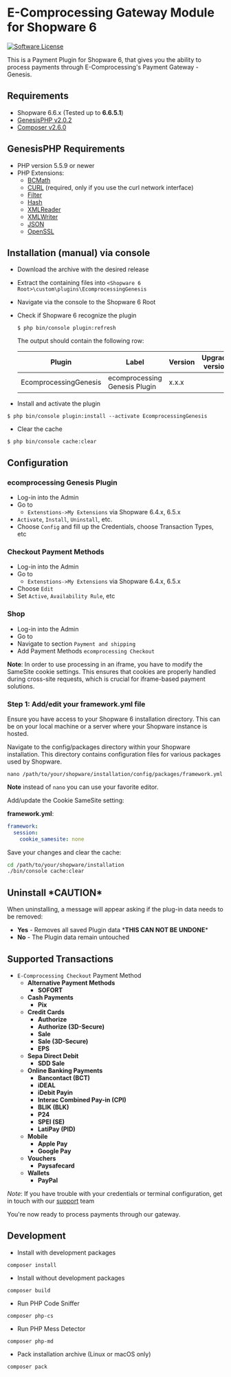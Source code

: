 E-Comprocessing Gateway Module for Shopware 6
=============================

[![Software License](https://img.shields.io/badge/license-GPL-green.svg?style=flat)](LICENSE)

This is a Payment Plugin for Shopware 6, that gives you the ability to process payments through E-Comprocessing's Payment Gateway - Genesis.

Requirements
------------

* Shopware 6.6.x (Tested up to __6.6.5.1__)
* [GenesisPHP v2.0.2](https://github.com/GenesisGateway/genesis_php/releases/tag/2.0.2)
* [Composer v2.6.0](https://github.com/composer/composer/releases/tag/2.6.0)

GenesisPHP Requirements
------------

* PHP version 5.5.9 or newer
* PHP Extensions:
    * [BCMath](https://php.net/bcmath)
    * [CURL](https://php.net/curl) (required, only if you use the curl network interface)
    * [Filter](https://php.net/filter)
    * [Hash](https://php.net/hash)
    * [XMLReader](https://php.net/xmlreader)
    * [XMLWriter](https://php.net/xmlwriter)
    * [JSON](https://www.php.net/manual/en/book.json)
    * [OpenSSL](https://www.php.net/manual/en/book.openssl.php)

Installation (manual) via console
---------------------
* Download the archive with the desired release
* Extract the containing files into `<Shopware 6 Root>\custom\plugins\EcomprocessingGenesis`
* Navigate via the console to the Shopware 6 Root
* Check if Shopware 6 recognize the plugin

  ```$ php bin/console plugin:refresh```

  The output should contain the following row:

  | Plugin | Label | Version | Upgrade version | Author | Installed | Active | Upgradeable |
  | --- | --- | --- | --- | --- | --- | --- | --- |
  | EcomprocessingGenesis | ecomprocessing Genesis Plugin | x.x.x |  | ecomprocessing Ltd | No | No | No |

* Install and activate the plugin

```$ php bin/console plugin:install --activate EcomprocessingGenesis```

* Clear the cache

```$ php bin/console cache:clear```

Configuration
---------------------
### ecomprocessing Genesis Plugin
* Log-in into the Admin
* Go to
  * `Extenstions->My Extensions` via Shopware 6.4.x, 6.5.x
* `Activate`, `Install`, `Uninstall`, etc.
* Choose `Config` and fill up the Credentials, choose Transaction Types, etc

### Checkout Payment Methods
* Log-in into the Admin
* Go to
  * `Extenstions->My Extensions` via Shopware 6.4.x, 6.5.x
* Choose `Edit`
* Set `Active`, `Availability Rule`, etc

### Shop
* Log-in into the Admin
* Go to <Your Shop>
* Navigate to section `Payment and shipping`
* Add Payment Methods `ecomprocessing Checkout`

**Note**: In order to use processing in an iframe, you have to modify the SameSite cookie settings. This ensures that cookies are properly handled during cross-site requests, which is crucial for iframe-based payment solutions.

### Step 1: Add/edit your framework.yml file
Ensure you have access to your Shopware 6 installation directory. This can be on your local machine or a server where your Shopware instance is hosted.

Navigate to the config/packages directory within your Shopware installation. This directory contains configuration files for various packages used by Shopware.

```shell
nano /path/to/your/shopware/installation/config/packages/framework.yml
```
**Note** instead of `nano` you can use your favorite editor.

Add/update the Cookie SameSite setting:

**framework.yml**:
```yaml
framework:
  session:
    cookie_samesite: none
```

Save your changes and clear the cache:
```sh
cd /path/to/your/shopware/installation
./bin/console cache:clear
```

Uninstall \*CAUTION\*
---------------------
When uninstalling, a message will appear asking if the plug-in data needs to be removed:
* **Yes** - Removes all saved Plugin data \***THIS CAN NOT BE UNDONE**\*
* **No** - The Plugin data remain untouched

Supported Transactions
---------------------
* ```E-Comprocessing Checkout``` Payment Method
  * __Alternative Payment Methods__
    * __SOFORT__
  * __Cash Payments__
    * __Pix__
  * __Credit Cards__
    * __Authorize__
    * __Authorize (3D-Secure)__
    * __Sale__
    * __Sale (3D-Secure)__
    * __EPS__
  * __Sepa Direct Debit__
    * __SDD Sale__
  * __Online Banking Payments__
    * __Bancontact (BCT)__
    * __iDEAL__
    * __iDebit Payin__
    * __Interac Combined Pay-in (CPI)__
    * __BLIK (BLK)__
    * __P24__
    * __SPEI (SE)__
    * __LatiPay (PID)__
  * __Mobile__
    * __Apple Pay__
    * __Google Pay__
  * __Vouchers__
    * __Paysafecard__
  * __Wallets__
    * __PayPal__ 

_Note_: If you have trouble with your credentials or terminal configuration, get in touch with our [support] team

You're now ready to process payments through our gateway.

Development
------------
* Install with development packages
```shell
composer install
```
* Install without development packages
```shell
composer build
```
* Run PHP Code Sniffer
```shell
composer php-cs
```
* Run PHP Mess Detector
```shell
composer php-md
```
* Pack installation archive (Linux or macOS only)
```shell
composer pack
```

[support]: mailto:tech-support@e-comprocessing.com
